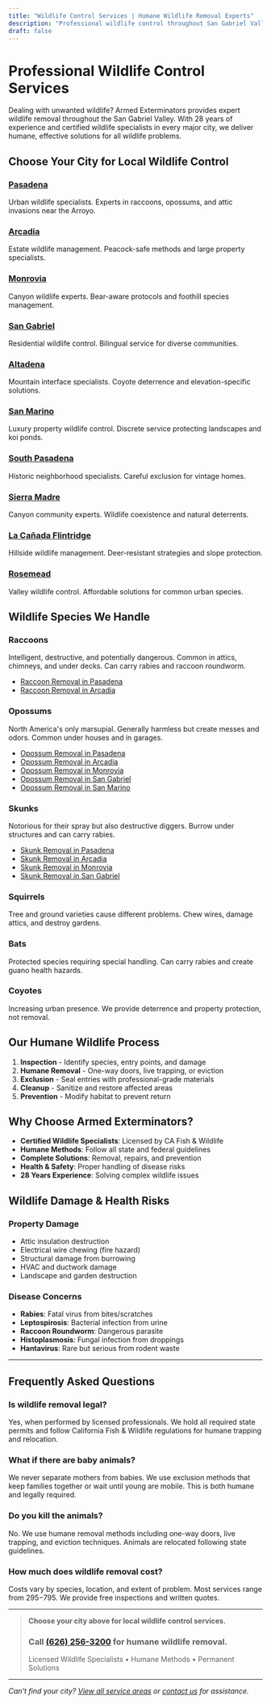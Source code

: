 ```yaml
---
title: "Wildlife Control Services | Humane Wildlife Removal Experts"
description: "Professional wildlife control throughout San Gabriel Valley. Choose your city for humane raccoon, opossum, and skunk removal. Call (626) 256-3200."
draft: false
---
```


# Professional Wildlife Control Services

Dealing with unwanted wildlife? Armed Exterminators provides expert wildlife removal throughout the San Gabriel Valley. With 28 years of experience and certified wildlife specialists in every major city, we deliver humane, effective solutions for all wildlife problems.

## Choose Your City for Local Wildlife Control

<div class="service-areas-grid">

### [Pasadena](/wildlife-control-pasadena/)
Urban wildlife specialists. Experts in raccoons, opossums, and attic invasions near the Arroyo.

### [Arcadia](/locations/arcadia/)
Estate wildlife management. Peacock-safe methods and large property specialists.

### [Monrovia](/locations/monrovia/)
Canyon wildlife experts. Bear-aware protocols and foothill species management.

### [San Gabriel](/locations/san-gabriel/)
Residential wildlife control. Bilingual service for diverse communities.

### [Altadena](/locations/altadena/)
Mountain interface specialists. Coyote deterrence and elevation-specific solutions.

### [San Marino](/locations/san-marino/)
Luxury property wildlife control. Discrete service protecting landscapes and koi ponds.

### [South Pasadena](/locations/south-pasadena/)
Historic neighborhood specialists. Careful exclusion for vintage homes.

### [Sierra Madre](/locations/sierra-madre/)
Canyon community experts. Wildlife coexistence and natural deterrents.

### [La Cañada Flintridge](/locations/la-canada-flintridge/)
Hillside wildlife management. Deer-resistant strategies and slope protection.

### [Rosemead](/locations/rosemead/)
Valley wildlife control. Affordable solutions for common urban species.

</div>

## Wildlife Species We Handle

### Raccoons
Intelligent, destructive, and potentially dangerous. Common in attics, chimneys, and under decks. Can carry rabies and raccoon roundworm.
- [Raccoon Removal in Pasadena](/raccoon-removal-pasadena/)
- [Raccoon Removal in Arcadia](/raccoon-removal-arcadia/)

### Opossums
North America's only marsupial. Generally harmless but create messes and odors. Common under houses and in garages.
- [Opossum Removal in Pasadena](/opossum-removal-pasadena/)
- [Opossum Removal in Arcadia](/opossum-removal-arcadia/)
- [Opossum Removal in Monrovia](/opossum-removal-monrovia/)
- [Opossum Removal in San Gabriel](/opossum-removal-san-gabriel/)
- [Opossum Removal in San Marino](/opossum-removal-san-marino/)

### Skunks
Notorious for their spray but also destructive diggers. Burrow under structures and can carry rabies.
- [Skunk Removal in Pasadena](/skunk-removal-pasadena/)
- [Skunk Removal in Arcadia](/skunk-removal-arcadia/)
- [Skunk Removal in Monrovia](/skunk-removal-monrovia/)
- [Skunk Removal in San Gabriel](/skunk-removal-san-gabriel/)

### Squirrels
Tree and ground varieties cause different problems. Chew wires, damage attics, and destroy gardens.

### Bats
Protected species requiring special handling. Can carry rabies and create guano health hazards.

### Coyotes
Increasing urban presence. We provide deterrence and property protection, not removal.

## Our Humane Wildlife Process

1. **Inspection** - Identify species, entry points, and damage
2. **Humane Removal** - One-way doors, live trapping, or eviction
3. **Exclusion** - Seal entries with professional-grade materials
4. **Cleanup** - Sanitize and restore affected areas
5. **Prevention** - Modify habitat to prevent return

## Why Choose Armed Exterminators?

- **Certified Wildlife Specialists**: Licensed by CA Fish & Wildlife
- **Humane Methods**: Follow all state and federal guidelines
- **Complete Solutions**: Removal, repairs, and prevention
- **Health & Safety**: Proper handling of disease risks
- **28 Years Experience**: Solving complex wildlife issues

## Wildlife Damage & Health Risks

### Property Damage
- Attic insulation destruction
- Electrical wire chewing (fire hazard)
- Structural damage from burrowing
- HVAC and ductwork damage
- Landscape and garden destruction

### Disease Concerns
- **Rabies**: Fatal virus from bites/scratches
- **Leptospirosis**: Bacterial infection from urine
- **Raccoon Roundworm**: Dangerous parasite
- **Histoplasmosis**: Fungal infection from droppings
- **Hantavirus**: Rare but serious from rodent waste

---

## Frequently Asked Questions

### Is wildlife removal legal?
Yes, when performed by licensed professionals. We hold all required state permits and follow California Fish & Wildlife regulations for humane trapping and relocation.

### What if there are baby animals?
We never separate mothers from babies. We use exclusion methods that keep families together or wait until young are mobile. This is both humane and legally required.

### Do you kill the animals?
No. We use humane removal methods including one-way doors, live trapping, and eviction techniques. Animals are relocated following state guidelines.

### How much does wildlife removal cost?
Costs vary by species, location, and extent of problem. Most services range from $295-$795. We provide free inspections and written quotes.

---

> **Choose your city above for local wildlife control services.**  
> ### Call [(626) 256-3200](tel:6262563200) for humane wildlife removal.  
> Licensed Wildlife Specialists • Humane Methods • Permanent Solutions

---

*Can't find your city? [View all service areas](/locations/) or [contact us](/contact-us/) for assistance.*